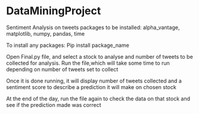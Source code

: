 # DataMiningProject
Sentiment Analysis on tweets
packages to be installed: alpha_vantage, matplotlib, numpy, pandas, time

To install any packages: 
Pip install package_name

Open Final.py file, and select a stock to analyse and number of tweets to be collected for analysis. Run the file,which will take some time to run depending on number of tweets set to collect

Once it is done running, it will display number of tweets collected and a sentiment score to describe a prediction it will make on chosen stock

At the end of the day, run the file again to check the data on that stock and see if the prediction made was correct 
